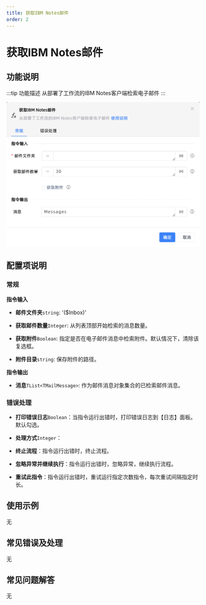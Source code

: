 ```yaml
---
title: 获取IBM Notes邮件
order: 2
---
```


# 获取IBM Notes邮件

## 功能说明

:::tip 功能描述
从部署了工作流的IBM Notes客户端检索电子邮件
:::

![获取IBM Notes邮件](../../../../assets/获取IBM%20Notes邮件_command.png)

## 配置项说明

### 常规

**指令输入**

- **邮件文件夹**`string`: '($Inbox)'

- **获取邮件数量**`Integer`: 从列表顶部开始检索的消息数量。

- **获取附件**`Boolean`: 指定是否在电子邮件消息中检索附件。默认情况下，清除该复选框。

- **附件目录**`string`: 保存附件的路径。


**指令输出**

- **消息**`TList<TMailMessage>`: 作为邮件消息对象集合的已检索邮件消息。

### 错误处理

- **打印错误日志**`Boolean`：当指令运行出错时，打印错误日志到【日志】面板。默认勾选。

- **处理方式**`Integer`：

 - **终止流程**：指令运行出错时，终止流程。

 - **忽略异常并继续执行**：指令运行出错时，忽略异常，继续执行流程。

 - **重试此指令**：指令运行出错时，重试运行指定次数指令，每次重试间隔指定时长。

## 使用示例
无

## 常见错误及处理

无

## 常见问题解答

无

